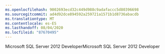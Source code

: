 ```yaml
---
ms.openlocfilehash: 9002693ecd32c449d988c9adafaccc5d80396698
ms.sourcegitcommit: ad4d92dce894592a259721a1571b1d8736abacdb
ms.translationtype: MT
ms.contentlocale: es-ES
ms.lasthandoff: 08/04/2020
ms.locfileid: "87670495"
---
```

<span data-ttu-id="3921e-101">Microsoft SQL Server 2012 Developer</span><span class="sxs-lookup"><span data-stu-id="3921e-101">Microsoft SQL Server 2012 Developer</span></span>
